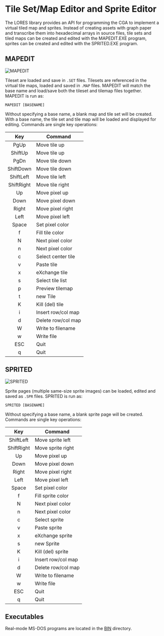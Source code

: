 # Tile Set/Map Editor and Sprite Editor
The LORES library provides an API for programming the CGA to implement a virtual tiled map and sprites. Instead of creating assets with graph paper and transcribe them into hexadecimal arrays in source files, tile sets and tiled maps can be created and edited with the MAPEDIT.EXE program, sprites can be created and edited with the SPRITED.EXE program.

## MAPEDIT

![MAPEDIT](https://github.com/dschmenk/LORES/blob/main/SRC/MAPEDIT/mapedit_000.png "mapedit")

Tileset are loaded and save in `.SET` files. Tilesets are referenced in the virtual tile maps, loaded and saved in `.MAP` files. MAPEDIT will match the base name and load/save both the tileset and tilemap files together. MAPEDIT is run as:

    MAPEDIT [BASENAME]

Without specifying a base name, a blank map and tile set will be created. With a base name, the tile set and tile map will be loaded and displayed for editing. Commands are single key operations:

 |     Key    |      Command       
 |:----------:|--------------------
 |   PgUp     | Move tile up       
 | ShiftUp    | Move tile up       
 |   PgDn     | Move tile down     
 | ShiftDown  | Move tile down     
 | ShiftLeft  | Move tile left     
 | ShiftRight | Move tile right    
 |    Up      | Move pixel up      
 |   Down     | Move pixel down    
 |  Right     | Move pixel right   
 |   Left     | Move pixel left    
 |  Space     | Set pixel color    
 |    f       | Fill tile color    
 |    N       | Next pixel color   
 |    n       | Next pixel color   
 |    c       | Select center tile
 |    v       | Paste tile         
 |    x       | eXchange tile      
 |    s       | Select tile list   
 |    p       | Preview tilemap    
 |    t       | new Tile           
 |    K       | Kill (del) tile    
 |    i       | Insert row/col map
 |    d       | Delete row/col map
 |    W       | Write to filename  
 |    w       | Write file         
 |   ESC      | Quit               
 |    q       | Quit               

## SPRITED

![SPRITED](https://github.com/dschmenk/LORES/blob/main/SRC/MAPEDIT/sprited_000.png "sprited")

Sprite pages (multiple same-size sprite images) can be loaded, edited and saved as `.SPR` files. SPRITED is run as:

    SPRITED [BASENAME]

Without specifying a base name, a blank sprite page will be created. Commands are single key operations:

 |     Key    |      Command       
 |:----------:|--------------------
 | ShiftLeft  | Move sprite left   
 | ShiftRight | Move sprite right  
 |    Up      | Move pixel up      
 |   Down     | Move pixel down    
 |  Right     | Move pixel right   
 |   Left     | Move pixel left    
 |  Space     | Set pixel color    
 |    f       | Fill sprite color  
 |    N       | Next pixel color   
 |    n       | Next pixel color   
 |    c       | Select sprite      
 |    v       | Paste sprite       
 |    x       | eXchange sprite    
 |    s       | new Sprite         
 |    K       | Kill (del) sprite    
 |    i       | Insert row/col map
 |    d       | Delete row/col map
 |    W       | Write to filename  
 |    w       | Write file         
 |   ESC      | Quit               
 |    q       | Quit               

## Executables

Real-mode MS-DOS programs are located in the [BIN](https://github.com/dschmenk/LORES/tree/main/BIN) directory.
